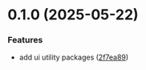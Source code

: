 # 0.1.0 (2025-05-22)

### Features

- add ui utility packages ([2f7ea89](https://github.com/Thmanyah-LLC/platform-frontend/commit/2f7ea89ae9c0582212b5180bd0e093d8d0557ae0))
